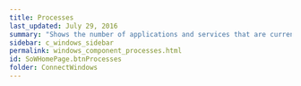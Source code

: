 ```yaml
---
title: Processes
last_updated: July 29, 2016
summary: "Shows the number of applications and services that are currently active on the system."
sidebar: c_windows_sidebar
permalink: windows_component_processes.html
id: SoWHomePage.btnProcesses
folder: ConnectWindows
---
```

